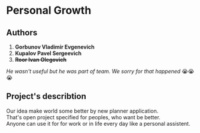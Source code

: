 # Personal Growth

## Authors  
1. __Gorbunov Vladimir Evgenevich__  
2. __Kupalov Pavel Sergeevich__  
3. ~~__Roor Ivan Olegovich__~~

*He wasn't useful but he was part of team. We sorry for that happened*
😭😭😭

## Project's describtion
Our idea make world some better by new planner application.  
That's open project specified for peoples, who want be better.  
Anyone can use it for for work or in life every day like a personal assistent.
